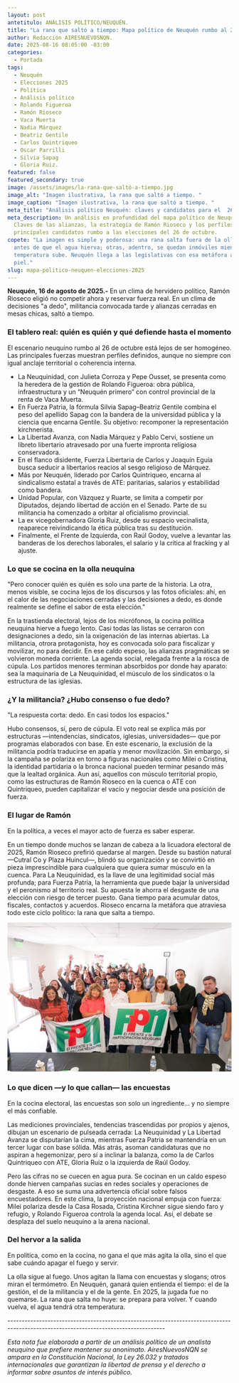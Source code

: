 ```yaml
---
layout: post
antetitulo: ANÁLISIS POLÍTICO/NEUQUÈN.
title: "La rana que saltó a tiempo: Mapa político de Neuquén rumbo al 26 de octubre. "
author: Redacción AIRESNUEVOSNQN.
date: 2025-08-16 08:05:00 -03:00
categories:
  - Portada
tags:
  - Neuquén
  - Elecciones 2025
  - Política
  - Análisis político
  - Rolando Figueroa
  - Ramón Rioseco
  - Vaca Muerta
  - Nadia Márquez
  - Beatriz Gentile
  - Carlos Quintriqueo
  - Oscar Parrilli
  - Silvia Sapag
  - Gloria Ruiz.
featured: false
featured_secondary: true
image: /assets/images/la-rana-que-saltó-a-tiempo.jpg
image_alt: "Imagen ilustrativa, la rana que saltó a tiempo. "
image_caption: "Imagen ilustrativa, la rana que saltó a tiempo. "
meta_title: "Análisis político Neuquén: claves y candidatos para el  26 de octubre."
meta_description: Un análisis en profundidad del mapa político de Neuquén.
  Claves de las alianzas, la estrategia de Ramón Rioseco y los perfiles de los
  principales candidatos rumbo a las elecciones del 26 de octubre.
copete: "La imagen es simple y poderosa: una rana salta fuera de la olla justo
  antes de que el agua hierva; otras, adentro, se quedan inmóviles mientras la
  temperatura sube. Neuquén llega a las legislativas con esa metáfora a flor de
  piel."
slug: mapa-politico-neuquen-elecciones-2025
---
```

**Neuquén, 16 de agosto de 2025.-** En un clima de hervidero político, Ramón Rioseco eligió no competir ahora y reservar fuerza real. En un clima de decisiones "a dedo", militancia convocada tarde y alianzas cerradas en mesas chicas, saltó a tiempo.



### El tablero real: quién es quién y qué defiende hasta el momento



El escenario neuquino rumbo al 26 de octubre está lejos de ser homogéneo. Las principales fuerzas muestran perfiles definidos, aunque no siempre con igual anclaje territorial o coherencia interna.

* La Neuquinidad, con Julieta Corroza y Pepe Ousset, se presenta como la heredera de la gestión de Rolando Figueroa: obra pública, infraestructura y un “Neuquén primero” con control provincial de la renta de Vaca Muerta.
* En Fuerza Patria, la fórmula Silvia Sapag–Beatriz Gentile combina el peso del apellido Sapag con la bandera de la universidad pública y la ciencia que encarna Gentile. Su objetivo: recomponer la representación kirchnerista.
* La Libertad Avanza, con Nadia Márquez y Pablo Cervi, sostiene un libreto libertario atravesado por una fuerte impronta religiosa conservadora.
* En el flanco disidente, Fuerza Libertaria de Carlos y Joaquín Eguía busca seducir a libertarios reacios al sesgo religioso de Márquez.
* Más por Neuquén, liderado por Carlos Quintriqueo, encarna al sindicalismo estatal a través de ATE: paritarias, salarios y estabilidad como bandera.
* Unidad Popular, con Vázquez y Ruarte, se limita a competir por Diputados, dejando libertad de acción en el Senado. Parte de su militancia ha comenzado a orbitar al oficialismo provincial.
* La ex vicegobernadora Gloria Ruiz, desde su espacio vecinalista, reaparece reivindicando la ética pública tras su destitución.
* Finalmente, el Frente de Izquierda, con Raúl Godoy, vuelve a levantar las banderas de los derechos laborales, el salario y la crítica al fracking y al ajuste.



### Lo que se cocina en la olla neuquina



"Pero conocer quién es quién es solo una parte de la historia. La otra, menos visible, se cocina lejos de los discursos y las fotos oficiales: ahí, en el calor de las negociaciones cerradas y las decisiones a dedo, es donde realmente se define el sabor de esta elección."

En la trastienda electoral, lejos de los micrófonos, la cocina política neuquina hierve a fuego lento. Casi todas las listas se cerraron con designaciones a dedo, sin la oxigenación de las internas abiertas. La militancia, otrora protagonista, hoy es convocada solo para fiscalizar y movilizar, no para decidir. En ese caldo espeso, las alianzas pragmáticas se volvieron moneda corriente. La agenda social, relegada frente a la rosca de cúpula. Los partidos menores terminan absorbidos por donde hay aparato: sea la maquinaria de La Neuquinidad, el músculo de los sindicatos o la estructura de las iglesias.



### ¿Y la militancia? ¿Hubo consenso o fue dedo?



"La respuesta corta: dedo. En casi todos los espacios."

Hubo consensos, sí, pero de cúpula. El voto real se explica más por estructuras —intendencias, sindicatos, iglesias, universidades— que por programas elaborados con base. En este escenario, la exclusión de la militancia podría traducirse en apatía y menor movilización. Sin embargo, si la campaña se polariza en torno a figuras nacionales como Milei o Cristina, la identidad partidaria o la bronca nacional pueden terminar pesando más que la lealtad orgánica. Aun así, aquellos con músculo territorial propio, como las estructuras de Ramón Rioseco en la cuenca o ATE con Quintriqueo, pueden capitalizar el vacío y negociar desde una posición de fuerza.



### El lugar de Ramón



En la política, a veces el mayor acto de fuerza es saber esperar.

En un tiempo donde muchos se lanzan de cabeza a la licuadora electoral de 2025, Ramón Rioseco prefirió quedarse al margen. Desde su bastión natural —Cutral Co y Plaza Huincul—, blindó su organización y se convirtió en pieza imprescindible para cualquiera que quiera sumar músculo en la cuenca. Para La Neuquinidad, es la llave de una legitimidad social más profunda; para Fuerza Patria, la herramienta que puede bajar la universidad y el peronismo al territorio real. Su apuesta le ahorra el desgaste de una elección con riesgo de tercer puesto. Gana tiempo para acumular datos, fiscales, contactos y acuerdos. Rioseco encarna la metáfora que atraviesa todo este ciclo político: la rana que salta a tiempo.

![](/assets/images/rioseco-fpyn-2025.jpg)

### Lo que dicen —y lo que callan— las encuestas



En la cocina electoral, las encuestas son solo un ingrediente... y no siempre el más confiable.

Las mediciones provinciales, tendencias trascendidas por propios y ajenos, dibujan un escenario de pulseada cerrada: La Neuquinidad y La Libertad Avanza se disputarían la cima, mientras Fuerza Patria se mantendría en un tercer lugar con base sólida. Más atrás, asoman candidaturas que no aspiran a hegemonizar, pero sí a inclinar la balanza, como la de Carlos Quintriqueo con ATE, Gloria Ruiz o la izquierda de Raúl Godoy.

Pero las cifras no se cuecen en agua pura. Se cocinan en un caldo espeso donde hierven campañas sucias en redes sociales y operaciones de desgaste. A eso se suma una advertencia oficial sobre falsos encuestadores. En este clima, la proyección nacional empuja con fuerza: Milei polariza desde la Casa Rosada, Cristina Kirchner sigue siendo faro y refugio, y Rolando Figueroa controla la agenda local. Así, el debate se desplaza del suelo neuquino a la arena nacional.



### Del hervor a la salida



En política, como en la cocina, no gana el que más agita la olla, sino el que sabe cuándo apagar el fuego y servir.

La olla sigue al fuego. Unos agitan la llama con encuestas y slogans; otros miran el termómetro. En Neuquén, ganará quien entienda el tiempo: el de la gestión, el de la militancia y el de la gente. En 2025, la jugada fue no quemarse. La rana que salta no huye: se prepara para volver. Y cuando vuelva, el agua tendrá otra temperatura.

\-------------------------------------------------------------------------------------------------------------------------------------



*Esta nota fue elaborada a partir de un análisis político de un analista neuquino que prefiere mantener su anonimato. AiresNuevosNQN se ampara en la Constitución Nacional, la Ley 26.032 y tratados internacionales que garantizan la libertad de prensa y el derecho a informar sobre asuntos de interés público.*
